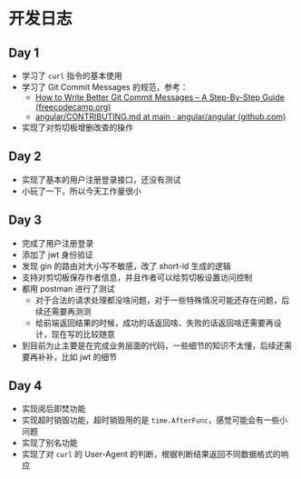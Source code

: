 # 开发日志

## Day 1

- 学习了 `curl` 指令的基本使用
- 学习了 Git Commit Messages 的规范，参考：
  - [How to Write Better Git Commit Messages – A Step-By-Step Guide (freecodecamp.org)](https://www.freecodecamp.org/news/how-to-write-better-git-commit-messages/)
  - [angular/CONTRIBUTING.md at main · angular/angular (github.com)](https://github.com/angular/angular/blob/main/CONTRIBUTING.md#-commit-message-format)
- 实现了对剪切板增删改查的操作

## Day 2

- 实现了基本的用户注册登录接口，还没有测试
- 小玩了一下，所以今天工作量很小

## Day 3

- 完成了用户注册登录
- 添加了 jwt 身份验证
- 发现 gin 的路由对大小写不敏感，改了 short-id 生成的逻辑
- 支持对剪切板保存作者信息，并且作者可以给剪切板设置访问控制
- 都用 postman 进行了测试
  - 对于合法的请求处理都没啥问题，对于一些特殊情况可能还存在问题，后续还需要再测测
  - 给前端返回结果的时候，成功的话返回啥、失败的话返回啥还需要再设计，现在写的比较随意
- 到目前为止主要是在完成业务层面的代码，一些细节的知识不太懂，后续还需要再补补，比如 jwt 的细节

## Day 4

- 实现阅后即焚功能
- 实现超时销毁功能，超时销毁用的是 `time.AfterFunc`，感觉可能会有一些小问题
- 实现了别名功能
- 实现了对 `curl` 的 User-Agent 的判断，根据判断结果返回不同数据格式的响应
